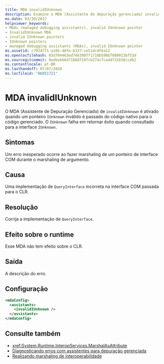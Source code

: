 ```yaml
---
title: MDA invalidIUnknown
description: Examine o MDA (Assistente de depuração gerenciada) invalidIUnknown, que é ativado quando um ponteiro IUnknown inválido é passado para o código gerenciado do código nativo.
ms.date: 03/30/2017
helpviewer_keywords:
- MDAs (managed debugging assistants), invalid IUnknown pointer
- InvalidIUnknown MDA
- invalid IUnknown pointers
- IUnknown pointers
- managed debugging assistants (MDAs), invalid IUnknown pointer
ms.assetid: c7924771-a16b-40fe-b337-ce51dcdf6a12
ms.openlocfilehash: 65d704463ed746390ff1710b590bf080013bf53d
ms.sourcegitcommit: 0edbeb66d71b8df10fcb374cfca4d731b58ccdb2
ms.contentlocale: pt-BR
ms.lasthandoff: 07/07/2020
ms.locfileid: "86051721"
---
```

# <a name="invalidiunknown-mda"></a>MDA invalidIUnknown
O MDA (Assistente de Depuração Gerenciado) de `invalidIUnknown` é ativado quando um ponteiro `IUnknown` inválido é passado do código nativo para o código gerenciado. O `IUnknown` falha em retornar êxito quando consultado para a interface `IUnknown`.  
  
## <a name="symptoms"></a>Sintomas  
 Um erro inesperado ocorre ao fazer marshaling de um ponteiro de interface COM durante o marshaling de argumento.  
  
## <a name="cause"></a>Causa  
 Uma implementação de `QueryInterface` incorreta na interface COM passada para o CLR.  
  
## <a name="resolution"></a>Resolução  
 Corrija a implementação de `QueryInterface`.  
  
## <a name="effect-on-the-runtime"></a>Efeito sobre o runtime  
 Esse MDA não tem efeito sobre o CLR.  
  
## <a name="output"></a>Saída  
 A descrição do erro.  
  
## <a name="configuration"></a>Configuração  
  
```xml  
<mdaConfig>  
  <assistants>  
    <invalidIUnknown />  
  </assistants>  
</mdaConfig>  
```  
  
## <a name="see-also"></a>Consulte também

- <xref:System.Runtime.InteropServices.MarshalAsAttribute>
- [Diagnosticando erros com assistentes para depuração gerenciada](diagnosing-errors-with-managed-debugging-assistants.md)
- [Realizando marshaling de interoperabilidade](../interop/interop-marshaling.md)
